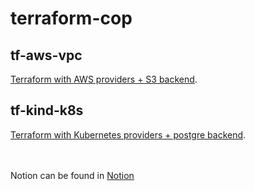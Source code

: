 # terraform-cop

## tf-aws-vpc
[Terraform with AWS providers + S3 backend](https://github.com/yewintaung/terraform-cop/tree/master/tf-aws-vpc).

## tf-kind-k8s
[Terraform with Kubernetes providers + postgre backend](https://github.com/yewintaung/terraform-cop/tree/master/tf-kind-k8s).

<br><br>
Notion can be found in
[Notion](https://yewint.notion.site/Terraform-Backend-Types-5f970599539f4ab0bf0e84d261a9fc5b?pvs=4)
